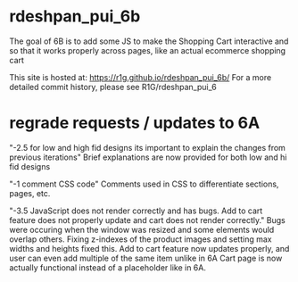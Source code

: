 # rdeshpan_pui_6b
The goal of 6B is to add some JS to make the Shopping Cart interactive and so that it works properly across pages, like an actual ecommerce shopping cart 

This site is hosted at: https://r1g.github.io/rdeshpan_pui_6b/
For a more detailed commit history, please see R1G/rdeshpan_pui_6

# regrade requests / updates to 6A

"-2.5 for low and high fid designs its important to explain the changes from previous iterations"
Brief explanations are now provided for both low and hi fid designs

"-1 comment CSS code"
Comments used in CSS to differentiate sections, pages, etc.

"-3.5 JavaScript does not render correctly and has bugs. Add to cart feature does not properly update and cart does not render correctly."
Bugs were occuring when the window was resized and some elements would overlap others. Fixing z-indexes of the product images and setting max widths and heights fixed this. 
Add to cart feature now updates properly, and user can even add multiple of the same item unlike in 6A
Cart page is now actually functional instead of a placeholder like in 6A.


